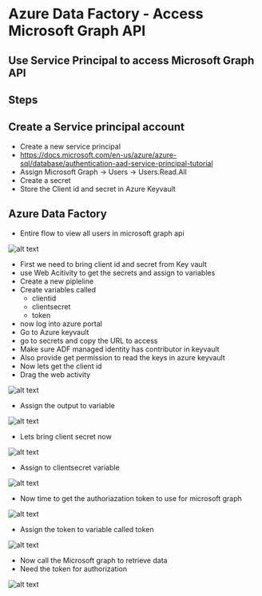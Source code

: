# Azure Data Factory - Access Microsoft Graph API

## Use Service Principal to access Microsoft Graph API

## Steps

## Create a Service principal account

- Create a new service principal
- https://docs.microsoft.com/en-us/azure/azure-sql/database/authentication-aad-service-principal-tutorial
- Assign Microsoft Graph -> Users -> Users.Read.All
- Create a secret
- Store the Client id and secret in Azure Keyvault

## Azure Data Factory 

- Entire flow to view all users in microsoft graph api

![alt text](https://github.com/balakreshnan/Samples2021/blob/main/ADF/images/graphapi1.jpg "Service Health")

- First we need to bring client id and secret from Key vault
- use Web Acitivity to get the secrets and assign to variables
- Create a new pipleline
- Create variables called
    - clientid
    - clientsecret
    - token
- now log into azure portal
- Go to Azure keyvault
- go to secrets and copy the URL to access
- Make sure ADF managed identity has contributor in keyvault
- Also provide get permission to read the keys in azure keyvault
- Now lets get the client id
- Drag the web activity

![alt text](https://github.com/balakreshnan/Samples2021/blob/main/ADF/images/graphapi2.jpg "Service Health")

- Assign the output to variable

![alt text](https://github.com/balakreshnan/Samples2021/blob/main/ADF/images/graphapi3.jpg "Service Health")

- Lets bring client secret now

![alt text](https://github.com/balakreshnan/Samples2021/blob/main/ADF/images/graphapi4.jpg "Service Health")

- Assign to clientsecret variable

![alt text](https://github.com/balakreshnan/Samples2021/blob/main/ADF/images/graphapi5.jpg "Service Health")

- Now time to get the authoriazation token to use for microsoft graph

![alt text](https://github.com/balakreshnan/Samples2021/blob/main/ADF/images/graphapi6.jpg "Service Health")

- Assign the token to variable called token

![alt text](https://github.com/balakreshnan/Samples2021/blob/main/ADF/images/graphapi7.jpg "Service Health")

- Now call the Microsoft graph to retrieve data
- Need the token for authorization

![alt text](https://github.com/balakreshnan/Samples2021/blob/main/ADF/images/graphapi8.jpg "Service Health")